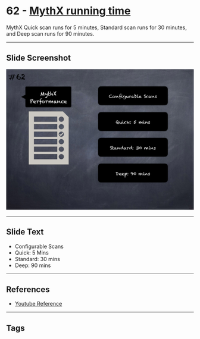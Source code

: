
# 62 - [MythX running time](./MythX%20running%20time.md)

MythX Quick scan runs for 5 minutes, Standard scan runs for 30 minutes, and Deep scan runs for 90 minutes.

___
## Slide Screenshot
![062.png](../../images/6.%20Audit%20Techniques%20and%20Tools%20101/062.png)
___
## Slide Text
- Configurable Scans
- Quick: 5 Mins
- Standard: 30 mins
- Deep: 90 mins
___
## References
- [Youtube Reference](https://youtu.be/jZ81ebDJVe0?t=67)
___
## Tags
